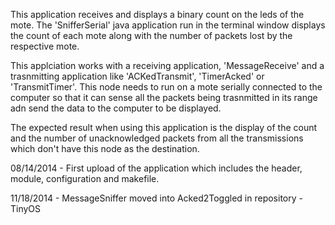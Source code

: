 This application receives and displays a binary count on the leds of the mote. The 'SnifferSerial' java application run in the terminal window displays the count of each mote along with the number of packets lost by the respective mote.

This applciation works with a receiving application, 'MessageReceive' and a trasnmitting application like 'ACKedTransmit', 'TimerAcked' or 'TransmitTimer'. This node needs to run on a mote serially connected to the computer so that it can sense all the packets being trasnmitted in its range adn send the data to the computer to be displayed.

The expected result when using this application is the display of the count and the number of unacknowledged packets from all the transmissions which don't have this node as the destination.

08/14/2014 - First upload of the application which includes the header, module, configuration and makefile.

11/18/2014 - MessageSniffer moved into Acked2Toggled in repository - TinyOS
